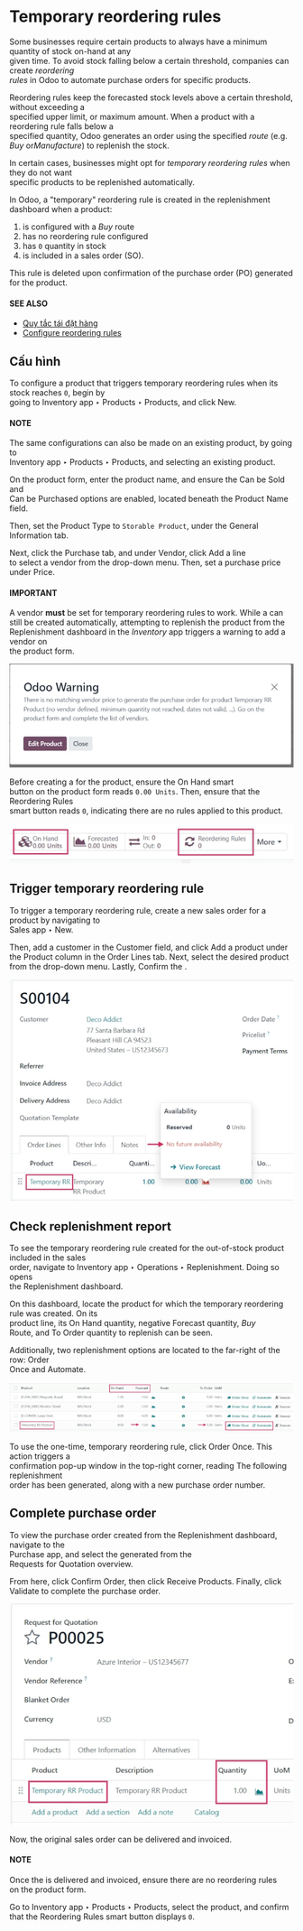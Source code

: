 # Temporary reordering rules

Some businesses require certain products to always have a minimum quantity of stock on-hand at any\
given time. To avoid stock falling below a certain threshold, companies can create _reordering_\
_rules_ in Odoo to automate purchase orders for specific products.

Reordering rules keep the forecasted stock levels above a certain threshold, without exceeding a\
specified upper limit, or maximum amount. When a product with a reordering rule falls below a\
specified quantity, Odoo generates an order using the specified _route_ (e.g. _Buy_ o&#x72;_&#x4D;anufacture_) to replenish the stock.

In certain cases, businesses might opt for _temporary reordering rules_ when they do not want\
specific products to be replenished automatically.

In Odoo, a "temporary" reordering rule is created in the replenishment dashboard when a product:

1. is configured with a _Buy_ route
2. has no reordering rule configured
3. has `0` quantity in stock
4. is included in a sales order (SO).

This rule is deleted upon confirmation of the purchase order (PO) generated for the product.

#### SEE ALSO

* [Quy tắc tái đặt hàng](../../inventory/warehouses_storage/replenishment/reordering_rules.md)
* [Configure reordering rules](reordering.md)

## Cấu hình

To configure a product that triggers temporary reordering rules when its stock reaches `0`, begin by\
going to Inventory app ‣ Products ‣ Products, and click New.

#### NOTE

The same configurations can also be made on an existing product, by going to\
Inventory app ‣ Products ‣ Products, and selecting an existing product.

On the product form, enter the product name, and ensure the Can be Sold and\
Can be Purchased options are enabled, located beneath the Product Name\
field.

Then, set the Product Type to `Storable Product`, under the General\
Information tab.

Next, click the Purchase tab, and under Vendor, click Add a line\
to select a vendor from the drop-down menu. Then, set a purchase price under Price.

#### IMPORTANT

A vendor **must** be set for temporary reordering rules to work. While a can still be created automatically, attempting to replenish the product from the\
Replenishment dashboard in the _Inventory_ app triggers a warning to add a vendor on\
the product form.

![Warning pop-up upon clicking to replenish product with no set vendor.](../../../../_images/temporary-reordering-warning-popup.png)

Before creating a for the product, ensure the On Hand smart\
button on the product form reads `0.00 Units`. Then, ensure that the Reordering Rules\
smart button reads `0`, indicating there are no rules applied to this product.

![Product form smart button row displaying reordering rules and on hand buttons.](../../../../_images/temporary-reordering-smart-buttons.png)

## Trigger temporary reordering rule

To trigger a temporary reordering rule, create a new sales order for a product by navigating to\
Sales app ‣ New.

Then, add a customer in the Customer field, and click Add a product under\
the Product column in the Order Lines tab. Next, select the desired product\
from the drop-down menu. Lastly, Confirm the .

![Sales order for product with no set reordering rules.](../../../../_images/temporary-reordering-sales-order.png)

## Check replenishment report

To see the temporary reordering rule created for the out-of-stock product included in the sales\
order, navigate to Inventory app ‣ Operations ‣ Replenishment. Doing so opens\
the Replenishment dashboard.

On this dashboard, locate the product for which the temporary reordering rule was created. On its\
product line, its On Hand quantity, negative Forecast quantity, _Buy_\
Route, and To Order quantity to replenish can be seen.

Additionally, two replenishment options are located to the far-right of the row: Order\
Once and Automate.

![Replenishment report displaying temporary reordering rule and options.](../../../../_images/temporary-reordering-replenishment-dashboard.png)

To use the one-time, temporary reordering rule, click Order Once. This action triggers a\
confirmation pop-up window in the top-right corner, reading The following replenishment\
order has been generated, along with a new purchase order number.

## Complete purchase order

To view the purchase order created from the Replenishment dashboard, navigate to the\
Purchase app, and select the generated from the\
Requests for Quotation overview.

From here, click Confirm Order, then click Receive Products. Finally, click\
Validate to complete the purchase order.

![Purchase order for product ordered with temporary reordering rule.](../../../../_images/temporary-reordering-purchase-order.png)

Now, the original sales order can be delivered and invoiced.

#### NOTE

Once the is delivered and invoiced, ensure there are no reordering rules\
on the product form.

Go to Inventory app ‣ Products ‣ Products, select the product, and confirm\
that the Reordering Rules smart button displays `0`.
